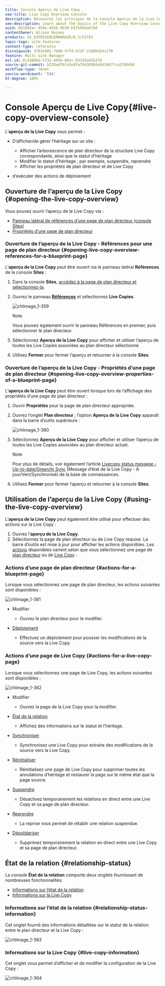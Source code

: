 ```yaml
---
title: Console Aperçu de Live Copy
seo-title: Live Copy Overview Console
description: Découvrez les principes de la console Aperçu de la Live Copy.
seo-description: Learn about the basics of the Live Copy Overview Console.
uuid: 6b1841ec-950e-455b-9b30-b5f5050a67b8
contentOwner: Alison Heimoz
products: SG_EXPERIENCEMANAGER/6.5/SITES
topic-tags: site-features
content-type: reference
discoiquuid: 3763e985-7dd8-47fd-bfdf-2368b424c270
feature: Multi Site Manager
exl-id: 0c3488bd-5f32-4956-882c-93326a45b379
source-git-commit: b220adf6fa3e9faf94389b9a9416b7fca2f89d9d
workflow-type: tm+mt
source-wordcount: '534'
ht-degree: 100%

---
```


# Console Aperçu de Live Copy{#live-copy-overview-console}

L’**aperçu de la Live Copy** vous permet :

* D’afficher/de gérer l’héritage sur un site :

   * Afficher l’arborescence de plan directeur de la structure Live Copy correspondante, ainsi que le statut d’héritage
   * Modifier le statut d’héritage ; par exemple, suspendre, reprendre
   * Afficher les propriétés de plan directeur et de Live Copy

* d’exécuter des actions de déploiement

## Ouverture de l’aperçu de la Live Copy {#opening-the-live-copy-overview}

Vous pouvez ouvrir l’aperçu de la Live Copy via :

* [Panneau latéral de références d’une page de plan directeur (console Sites)](#opening-live-copy-overview-references-for-a-blueprint-page)
* [Propriétés d’une page de plan directeur](#opening-live-copy-overview-properties-of-a-blueprint-page)

### Ouverture de l’aperçu de la Live Copy - Références pour une page de plan directeur {#opening-live-copy-overview-references-for-a-blueprint-page}

L’**aperçu de la Live Copy** peut être ouvert via le panneau latéral **Références** de la console **Sites** :

1. Dans la console **Sites**, [accédez à la page de plan directeur et sélectionnez-la](/help/sites-authoring/basic-handling.md#viewing-and-selecting-resources).
1. Ouvrez le panneau **[Références](/help/sites-authoring/basic-handling.md#references)** et sélectionnez **Live Copies**.

   ![chlimage_1-359](assets/chlimage_1-359.png)

   >[!NOTE]
   >
   >Vous pouvez également ouvrir le panneau Références en premier, puis sélectionner le plan directeur.

1. Sélectionnez **Aperçu de la Live Copy** pour afficher et utiliser l’aperçu de toutes les Live Copies associées au plan directeur sélectionné.
1. Utilisez **Fermer** pour fermer l’aperçu et retourner à la console **Sites**.

### Ouverture de l’aperçu de la Live Copy - Propriétés d’une page de plan directeur {#opening-live-copy-overview-properties-of-a-blueprint-page}

L’**aperçu de la Live Copy** peut être ouvert lorsque lors de l’affichage des propriétés d’une page de plan directeur :

1. Ouvrir **Propriétés** pour la page de plan directeur appropriée.
1. Ouvrez l’onglet **Plan directeur** ; l’option **Aperçu de la Live Copy** apparaît dans la barre d’outils supérieure :

   ![chlimage_1-360](assets/chlimage_1-360.png)

1. Sélectionnez **Aperçu de la Live Copy** pour afficher et utiliser l’aperçu de toutes les Live Copies associées au plan directeur actuel.

   >[!NOTE]
   >
   >Pour plus de détails, voir également l’article [Livecopy status message - Up-to-date/Green/In Sync](https://helpx.adobe.com/experience-manager/kb/livecopy-status-message---up-to-date-green-in-sync.html) (Message d’état de la Live Copy - À jour/Vert/Synchronisé) de la base de connaissances.

1. Utilisez **Fermer** pour fermer l’aperçu et retourner à la console **Sites**.

## Utilisation de l’aperçu de la Live Copy {#using-the-live-copy-overview}

L’**aperçu de la Live Copy** peut également être utilisé pour effectuer des actions sur la Live Copy :

1. Ouvrez l’**aperçu de la Live Copy**.
1. Sélectionnez la page de plan directeur ou de Live Copy requise. La barre d’outils est mise à jour pour afficher les actions disponibles. Les [actions](/help/sites-administering/msm.md#terms-used) disponibles varient selon que vous sélectionnez une page de [plan directeur](#actions-for-a-blueprint-page) ou de [Live Copy](#actions-for-a-live-copy-page) :

### Actions d’une page de plan directeur {#actions-for-a-blueprint-page}

Lorsque vous sélectionnez une page de plan directeur, les actions suivantes sont disponibles :

![chlimage_1-361](assets/chlimage_1-361.png)

* Modifier

   * Ouvrez le plan directeur pour le modifier.

* [Déploiement](/help/sites-administering/msm.md#rollout-and-synchronize)

   * Effectuez un déploiement pour pousser les modifications de la source vers la Live Copy.

### Actions d’une page de Live Copy {#actions-for-a-live-copy-page}

Lorsque vous sélectionnez une page de Live Copy, les actions suivantes sont disponibles :

![chlimage_1-362](assets/chlimage_1-362.png)

* Modifier

   * Ouvrez la page de la Live Copy pour la modifier.

* [État de la relation](#relationship-status)

   * Affichez des informations sur le statut et l’héritage.

* [Synchroniser](/help/sites-administering/msm.md#rollout-and-synchronize)

   * Synchronisez une Live Copy pour extraire des modifications de la source vers la Live Copy.

* [Réinitialiser](/help/sites-administering/msm-livecopy.md#resetting-a-live-copy-page)

   * Réinitialisez une page de Live Copy pour supprimer toutes les annulations d’héritage et restaurer la page sur le même état que la page source.

* [Suspendre](/help/sites-administering/msm.md#suspending-and-cancelling-inheritance-and-synchronization)

   * Désactivez temporairement les relations en direct entre une Live Copy et sa page de plan directeur.

* [Reprendre   ](/help/sites-administering/msm-livecopy.md#resuming-inheritance-for-a-page)

   * La reprise vous permet de rétablir une relation suspendue.

* [Désolidariser](/help/sites-administering/msm.md#detaching-a-live-copy)

   * Supprimez temporairement la relation en direct entre une Live Copy et sa page de plan directeur.

## État de la relation {#relationship-status}

La console **État de la relation** comporte deux onglets fournissant de nombreuses fonctionnalités:

* [Informations sur l’état de la relation](#relationship-status-information)
* [Informations sur la Live Copy](#live-copy-information)

### Informations sur l’état de la relation {#relationship-status-information}

Cet onglet fournit des informations détaillées sur le statut de la relation entre le plan directeur et la Live Copy :

![chlimage_1-363](assets/chlimage_1-363.png)

### Informations sur la Live Copy {#live-copy-information}

Cet onglet vous permet d’afficher et de modifier la configuration de la Live Copy :

![chlimage_1-364](assets/chlimage_1-364.png)
